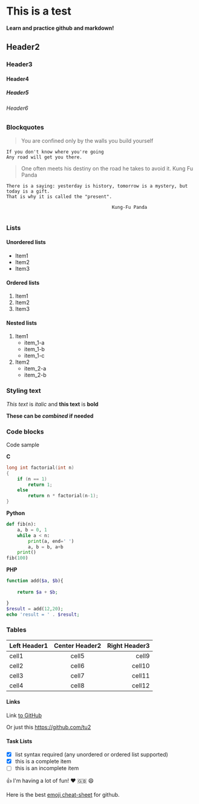 # This is a test

**Learn and practice github and markdown!**

## Header2
### Header3
#### Header4
##### Header5
###### Header6

### Blockquotes

>You are confined only by the walls you build yourself

```
If you don't know where you're going
Any road will get you there.

```
>One often meets his destiny on the road he takes to avoid it. 
Kung Fu Panda

```
There is a saying: yesterday is history, tomorrow is a mystery, but today is a gift. 
That is why it is called the "present". 
								       
								       Kung-Fu Panda
														
```

### Lists
#### Unordered lists

* Item1
* Item2
* Item3

#### Ordered lists

1. Item1
2. Item2
3. Item3

#### Nested lists

1. Item1
	* item_1-a
	* item_1-b
	* item_1-c
2. Item2
	* item_2-a
	* item_2-b

### Styling text

_This text_ is *italic* and **this text** is **bold**

**These can be _combined_ if needed**

### Code blocks

Code sample

**C**

```c
long int factorial(int n)
{
    if (n == 1)
        return 1;
    else
        return n * factorial(n-1);
}

```
**Python**

```python
def fib(n):
	a, b = 0, 1
	while a < n:
		print(a, end=' ')
		a, b = b, a+b
	print()
fib(100)

```
**PHP**

```php
function add($a, $b){
	
	return $a + $b;

}
$result = add(12,20);
echo 'result = ' . $result;

```
### Tables

| Left Header1 | Center Header2 | Right Header3 |
| :----------- | :------------: | ------------: |
| cell1        | cell5          | cell9         |
| cell2        | cell6          | cell10        |
| cell3        | cell7          | cell11        |
| cell4        | cell8          | cell12        |

#### Links

Link [to GitHub](https://www.github.com)

Or just this https://github.com/tu2

#### Task Lists

- [x] list syntax required (any unordered or ordered list supported)
- [x] this is a complete item
- [ ] this is an incomplete item

:thumbsup: I'm having a lot of fun! :heart: :uk: :smile:

Here is the best [emoji cheat-sheet](http://www.emoji-cheat-sheet.com/) for github.

